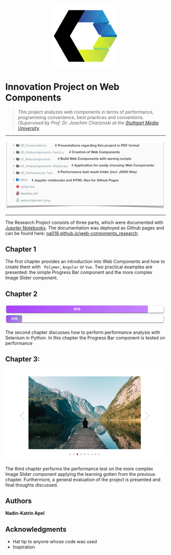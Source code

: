 <p align="center">
<img src="webcomponent.png" alt="Web Component">
</p>

# Innovation Project on Web Components

> This project analyzes web components in terms of performance, programming convenience,
best practices and conventions.
*(Supervised by Prof. Dr. Joachim Charzinski at the
[Stuttgart Media University](https://www.hdm-stuttgart.de/)*.

---

<p align="center">
<img src="docs/chapters/chapter1/img/FolderStructure_WC_performance.png" alt="Progress Bar">
</p>

___

The Research Project consists of three parts,
which were documented with [Jupyter Notebooks](https://jupyter-notebook.readthedocs.io/en/stable/notebook.html).
The documentation was deployed as Github pages and can be found here:
[na018.github.io/web-components_research](https://na018.github.io/web-components_research/).

## Chapter 1
The first chapter provides an introduction into Web Components and how to create them with `
Polymer`, `Angular` or `Vue`.
Two practical examples are presented: the simple Progress Bar component and the more complex Image Slider component.

## Chapter 2
<p align="center">
<img src="docs/chapters/chapter1/img/ProgressBar.png" alt="Progress Bar">
</p>

The second chapter discusses how to perform performance analysis with Selenium in Python.
In this chapter the Progress Bar component is tested on performance

## Chapter 3:
<p align="center">
<img src="docs/chapters/chapter1/img/ImageSlider.png" alt="Progress Bar">
</p>
The third chapter performs the performance test on the more complex Image Slider component applying the learning
gotten from the previous chapter.
Furthermore, a general evaluation of the project is presented and final thoughts discussed.


## Authors
 **Nadin-Katrin Apel**


## Acknowledgments

* Hat tip to anyone whose code was used
* Inspiration